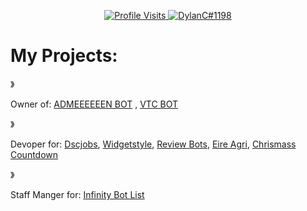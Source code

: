 

<p align="center">
  <a href="https://github.com/DylanC1198">
    <img src="https://komarev.com/ghpvc/?username=DylanC1198&style=flat-square&label=Profile%20Views&logo=github" alt="Profile Visits"/>
  </a>
  <a href="https://discord.com/users/711630414787117126">
    <img src="https://img.shields.io/badge/DylanC%231198-%237289da?logo=discord&style=flat-square" alt="DylanC#1198"/>
  </a>


  <h1>My Projects:</h1>

  》<p>Owner of: <a href="https://discord.com/oauth2/authorize?client_id=838529121956921386&permissions=846589431&scope=bot">ADMEEEEEEN BOT</a> , <a href="https://discord.com/oauth2/authorize?client_id=838529121956921386&permissions=846589431&scope=bot">VTC BOT</p></a>
  
  》<p>Devoper for: <a href="https://dscjobs.org/">Dscjobs</a>, <a href="https://www.widgetstyle.xyz/">Widgetstyle</a>, <a href="https://reviewbots.xyz/">Review Bots</a>, <a href="eireagri.net">Eire Agri</a>, <a href="https://tenor.com/view/leigh574-critical-role-liam-obrien-later-come-back-later-gif-13301639">Chrismass Countdown</a></p>
  
  》<p>Staff Manger for: <a href="https://infinitybotlist.com/">Infinity Bot List</a>
